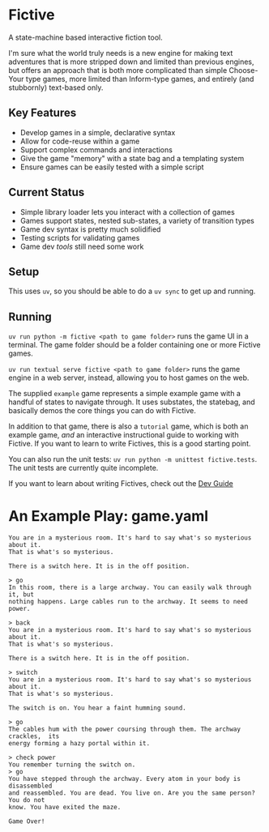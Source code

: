 # Fictive

A state-machine based interactive fiction tool.

I'm sure what the world truly needs is a new engine for making text adventures that is more stripped down and limited than previous engines, but offers an approach that is both more complicated than simple Choose-Your type games, more limited than Inform-type games, and entirely (and stubbornly) text-based only.

## Key Features
* Develop games in a simple, declarative syntax
* Allow for code-reuse within a game
* Support complex commands and interactions
* Give the game "memory" with a state bag and a templating system
* Ensure games can be easily tested with a simple script

## Current Status
* Simple library loader lets you interact with a collection of games
* Games support states, nested sub-states, a variety of transition types
* Game dev syntax is pretty much solidified
* Testing scripts for validating games
* Game dev *tools* still need some work

## Setup
This uses `uv`, so you should be able to do a `uv sync` to get up and running.

## Running
`uv run python -m fictive <path to game folder>` runs the game UI in a terminal. The game folder should be a folder containing one or more Fictive games.

`uv run textual serve fictive <path to game folder>` runs the game engine in a web server, instead, allowing you to host games on the web.

The supplied `example` game represents a simple example game with a handful of states to navigate through. It uses substates, the statebag, and basically demos the core things you can do with Fictive.

In addition to that game, there is also a `tutorial` game, which is both an example game, *and* an interactive instructional guide to working with Fictive. If you want to learn to write Fictives, this is a good starting point.

You can also run the unit tests: `uv run python -m unittest fictive.tests`. The unit tests are currently quite incomplete.

If you want to learn about writing Fictives, check out the [Dev Guide](DevGuide.md)

# An Example Play: game.yaml
```
You are in a mysterious room. It's hard to say what's so mysterious about it.
That is what's so mysterious.

There is a switch here. It is in the off position.

> go
In this room, there is a large archway. You can easily walk through it, but
nothing happens. Large cables run to the archway. It seems to need power.

> back
You are in a mysterious room. It's hard to say what's so mysterious about it.
That is what's so mysterious.

There is a switch here. It is in the off position.

> switch
You are in a mysterious room. It's hard to say what's so mysterious about it.
That is what's so mysterious.

The switch is on. You hear a faint humming sound.

> go
The cables hum with the power coursing through them. The archway crackles,  its
energy forming a hazy portal within it.

> check power
You remember turning the switch on.
> go
You have stepped through the archway. Every atom in your body is disassembled
and reassembled. You are dead. You live on. Are you the same person? You do not
know. You have exited the maze.

Game Over!
```
